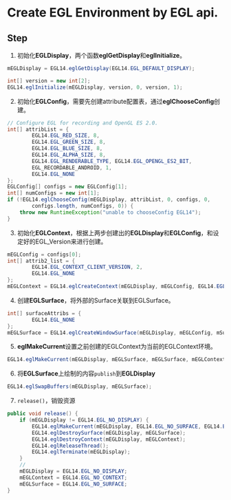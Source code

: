Create EGL Environment by EGL api.
==================================

## Step

1. 初始化**EGLDisplay**，两个函数**eglGetDisplay**和**eglInitialize**。

```Java
mEGLDisplay = EGL14.eglGetDisplay(EGL14.EGL_DEFAULT_DISPLAY);

int[] version = new int[2];
EGL14.eglInitialize(mEGLDisplay, version, 0, version, 1);
```

2. 初始化**EGLConfig**，需要先创建attribute配置表，通过**eglChooseConfig**创建。

```Java
// Configure EGL for recording and OpenGL ES 2.0.
int[] attribList = {
        EGL14.EGL_RED_SIZE, 8,
        EGL14.EGL_GREEN_SIZE, 8,
        EGL14.EGL_BLUE_SIZE, 8,
        EGL14.EGL_ALPHA_SIZE, 8,
        EGL14.EGL_RENDERABLE_TYPE, EGL14.EGL_OPENGL_ES2_BIT,
        EGL_RECORDABLE_ANDROID, 1,
        EGL14.EGL_NONE
};
EGLConfig[] configs = new EGLConfig[1];
int[] numConfigs = new int[1];
if (!EGL14.eglChooseConfig(mEGLDisplay, attribList, 0, configs, 0,
        configs.length, numConfigs, 0)) {
    throw new RuntimeException("unable to chooseConfig EGL14");
}
```

3. 初始化**EGLContext**，根据上两步创建出的**EGLDisplay**和**EGLConfig**，和设定好的EGL_Version来进行创建。

```Java
mEGLConfig = configs[0];
int[] attrib2_list = {
        EGL14.EGL_CONTEXT_CLIENT_VERSION, 2,
        EGL14.EGL_NONE
};
mEGLContext = EGL14.eglCreateContext(mEGLDisplay, mEGLConfig, EGL14.EGL_NO_CONTEXT, attrib2_list, 0);
```

4. 创建**EGLSurface**，将外部的Surface关联到EGLSurface。

```Java
int[] surfaceAttribs = {
        EGL14.EGL_NONE
};
mEGLSurface = EGL14.eglCreateWindowSurface(mEGLDisplay, mEGLConfig, mSurface, surfaceAttribs, 0);
```

5. **eglMakeCurrent**设置之前创建的EGLContext为当前的EGLContext环境。

```Java
EGL14.eglMakeCurrent(mEGLDisplay, mEGLSurface, mEGLSurface, mEGLContext);
```

6. 将**EGLSurface**上绘制的内容`publish`到**EGLDisplay**

```Java
EGL14.eglSwapBuffers(mEGLDisplay, mEGLSurface);
```

7. `release()`，销毁资源

```Java
public void release() {
    if (mEGLDisplay != EGL14.EGL_NO_DISPLAY) {
        EGL14.eglMakeCurrent(mEGLDisplay, EGL14.EGL_NO_SURFACE, EGL14.EGL_NO_SURFACE, EGL14.EGL_NO_CONTEXT);
        EGL14.eglDestroySurface(mEGLDisplay, mEGLSurface);
        EGL14.eglDestroyContext(mEGLDisplay, mEGLContext);
        EGL14.eglReleaseThread();
        EGL14.eglTerminate(mEGLDisplay);
    }
    //
    mEGLDisplay = EGL14.EGL_NO_DISPLAY;
    mEGLContext = EGL14.EGL_NO_CONTEXT;
    mEGLSurface = EGL14.EGL_NO_SURFACE;
}
```
